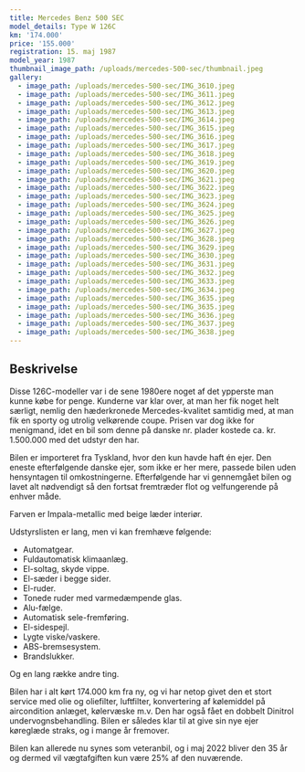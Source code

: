 ```yaml
---
title: Mercedes Benz 500 SEC
model_details: Type W 126C
km: '174.000'
price: '155.000'
registration: 15. maj 1987
model_year: 1987
thumbnail_image_path: /uploads/mercedes-500-sec/thumbnail.jpeg
gallery:
  - image_path: /uploads/mercedes-500-sec/IMG_3610.jpeg
  - image_path: /uploads/mercedes-500-sec/IMG_3611.jpeg
  - image_path: /uploads/mercedes-500-sec/IMG_3612.jpeg
  - image_path: /uploads/mercedes-500-sec/IMG_3613.jpeg
  - image_path: /uploads/mercedes-500-sec/IMG_3614.jpeg
  - image_path: /uploads/mercedes-500-sec/IMG_3615.jpeg
  - image_path: /uploads/mercedes-500-sec/IMG_3616.jpeg
  - image_path: /uploads/mercedes-500-sec/IMG_3617.jpeg
  - image_path: /uploads/mercedes-500-sec/IMG_3618.jpeg
  - image_path: /uploads/mercedes-500-sec/IMG_3619.jpeg
  - image_path: /uploads/mercedes-500-sec/IMG_3620.jpeg
  - image_path: /uploads/mercedes-500-sec/IMG_3621.jpeg
  - image_path: /uploads/mercedes-500-sec/IMG_3622.jpeg
  - image_path: /uploads/mercedes-500-sec/IMG_3623.jpeg
  - image_path: /uploads/mercedes-500-sec/IMG_3624.jpeg
  - image_path: /uploads/mercedes-500-sec/IMG_3625.jpeg
  - image_path: /uploads/mercedes-500-sec/IMG_3626.jpeg
  - image_path: /uploads/mercedes-500-sec/IMG_3627.jpeg
  - image_path: /uploads/mercedes-500-sec/IMG_3628.jpeg
  - image_path: /uploads/mercedes-500-sec/IMG_3629.jpeg
  - image_path: /uploads/mercedes-500-sec/IMG_3630.jpeg
  - image_path: /uploads/mercedes-500-sec/IMG_3631.jpeg
  - image_path: /uploads/mercedes-500-sec/IMG_3632.jpeg
  - image_path: /uploads/mercedes-500-sec/IMG_3633.jpeg
  - image_path: /uploads/mercedes-500-sec/IMG_3634.jpeg
  - image_path: /uploads/mercedes-500-sec/IMG_3635.jpeg
  - image_path: /uploads/mercedes-500-sec/IMG_3635.jpeg
  - image_path: /uploads/mercedes-500-sec/IMG_3636.jpeg
  - image_path: /uploads/mercedes-500-sec/IMG_3637.jpeg
  - image_path: /uploads/mercedes-500-sec/IMG_3638.jpeg
---
```


## Beskrivelse

Disse 126C-modeller var i de sene 1980ere noget af det ypperste man kunne k&oslash;be for penge. Kunderne var klar over, at man her fik noget helt s&aelig;rligt, nemlig den h&aelig;derkronede Mercedes-kvalitet samtidig med, at man fik en sporty og utrolig velk&oslash;rende coupe. Prisen var dog ikke for menigmand, idet en bil som denne p&aring; danske nr. plader kostede ca. kr. 1.500.000 med det udstyr den har.

Bilen er importeret fra Tyskland, hvor den kun havde haft &eacute;n ejer. Den eneste efterf&oslash;lgende danske ejer, som ikke er her mere, passede bilen uden hensyntagen til omkostningerne. Efterf&oslash;lgende har vi gennemg&aring;et bilen og lavet alt n&oslash;dvendigt s&aring; den fortsat fremtr&aelig;der flot og velfungerende p&aring; enhver m&aring;de.

Farven er Impala-metallic med beige l&aelig;der interi&oslash;r.

Udstyrslisten er lang, men vi kan fremh&aelig;ve f&oslash;lgende:

* Automatgear.
* Fuldautomatisk klimaanl&aelig;g.
* El-soltag, skyde vippe.
* El-s&aelig;der i begge sider.
* El-ruder.
* Tonede ruder med varmed&aelig;mpende glas.
* Alu-f&aelig;lge.
* Automatisk sele-fremf&oslash;ring.
* El-sidespejl.
* Lygte viske/vaskere.
* ABS-bremsesystem.
* Brandslukker.

Og en lang r&aelig;kke andre ting.

Bilen har i alt k&oslash;rt 174.000 km fra ny, og vi har netop givet den et stort service med olie og oliefilter, luftfilter, konvertering af k&oslash;lemiddel p&aring; aircondition anl&aelig;get, k&oslash;lerv&aelig;ske m.v. Den har ogs&aring; f&aring;et en dobbelt Dinitrol undervognsbehandling. Bilen er s&aring;ledes klar til at give sin nye ejer k&oslash;regl&aelig;de straks, og i mange &aring;r fremover. &nbsp;

Bilen kan allerede nu synes som veteranbil, og i maj 2022 bliver den 35 &aring;r og dermed vil v&aelig;gtafgiften kun v&aelig;re 25% af den nuv&aelig;rende.&nbsp;